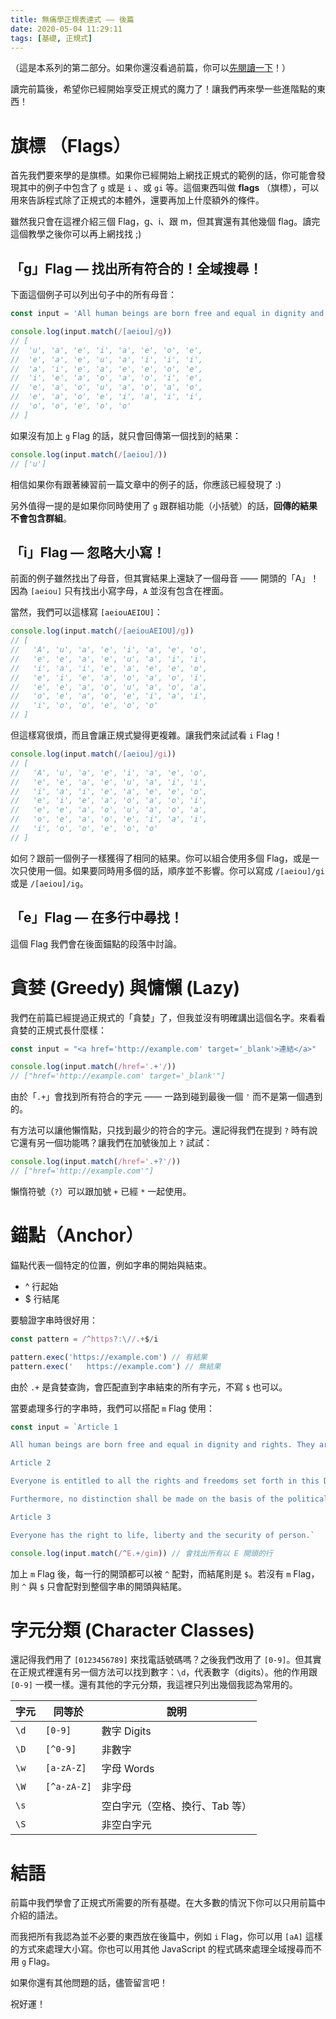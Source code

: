 ```yaml
---
title: 無痛學正規表達式 —— 後篇
date: 2020-05-04 11:29:11
tags: [基礎, 正規式]
---
```

（這是本系列的第二部分。如果你還沒看過前篇，你可以[先閱讀一下](/2020/05/03/painless-regexp-p1/)！）

讀完前篇後，希望你已經開始享受正規式的魔力了！讓我們再來學一些進階點的東西！

# 旗標 （Flags）

首先我們要來學的是旗標。如果你已經開始上網找正規式的範例的話，你可能會發現其中的例子中包含了 `g` 或是 `i` 、或 `gi` 等。這個東西叫做 **flags** （旗標），可以用來告訴程式除了正規式的本體外，還要再加上什麼額外的條件。

雖然我只會在這裡介紹三個 Flag，g、i、跟 m，但其實還有其他幾個 flag。讀完這個教學之後你可以再上網找找 ;)

## 「g」Flag — 找出所有符合的！全域搜尋！

下面這個例子可以列出句子中的所有母音：

```jsx
const input = 'All human beings are born free and equal in dignity and rights. They are endowed with reason and conscience and should act towards one another in a spirit of brotherhood.'

console.log(input.match(/[aeiou]/g))
// [
//  'u', 'a', 'e', 'i', 'a', 'e', 'o', 'e',
//  'e', 'a', 'e', 'u', 'a', 'i', 'i', 'i',
//  'a', 'i', 'e', 'a', 'e', 'e', 'o', 'e',
//  'i', 'e', 'a', 'o', 'a', 'o', 'i', 'e',
//  'e', 'a', 'o', 'u', 'a', 'o', 'a', 'o',
//  'e', 'a', 'o', 'e', 'i', 'a', 'i', 'i',
//  'o', 'o', 'e', 'o', 'o'
// ]
```

如果沒有加上 `g` Flag 的話，就只會回傳第一個找到的結果：

```jsx
console.log(input.match(/[aeiou]/))
// ['u']
```

相信如果你有跟著練習前一篇文章中的例子的話，你應該已經發現了 :)

另外值得一提的是如果你同時使用了 `g` 跟群組功能（小括號）的話，**回傳的結果不會包含群組**。

## 「i」Flag — 忽略大小寫！

前面的例子雖然找出了母音，但其實結果上還缺了一個母音 —— 開頭的「A」！因為 `[aeiou]` 只有找出小寫字母，`A` 並沒有包含在裡面。

當然，我們可以這樣寫 `[aeiouAEIOU]`：

```jsx
console.log(input.match(/[aeiouAEIOU]/g))
// [
//   'A', 'u', 'a', 'e', 'i', 'a', 'e', 'o',
//   'e', 'e', 'a', 'e', 'u', 'a', 'i', 'i',
//   'i', 'a', 'i', 'e', 'a', 'e', 'e', 'o',
//   'e', 'i', 'e', 'a', 'o', 'a', 'o', 'i',
//   'e', 'e', 'a', 'o', 'u', 'a', 'o', 'a',
//   'o', 'e', 'a', 'o', 'e', 'i', 'a', 'i',
//   'i', 'o', 'o', 'e', 'o', 'o'
// ]
```

但這樣寫很煩，而且會讓正規式變得更複雜。讓我們來試試看 `i` Flag！

```jsx
console.log(input.match(/[aeiou]/gi))
// [
//   'A', 'u', 'a', 'e', 'i', 'a', 'e', 'o',
//   'e', 'e', 'a', 'e', 'u', 'a', 'i', 'i',
//   'i', 'a', 'i', 'e', 'a', 'e', 'e', 'o',
//   'e', 'i', 'e', 'a', 'o', 'a', 'o', 'i',
//   'e', 'e', 'a', 'o', 'u', 'a', 'o', 'a',
//   'o', 'e', 'a', 'o', 'e', 'i', 'a', 'i',
//   'i', 'o', 'o', 'e', 'o', 'o'
// ]
```

如何？跟前一個例子一樣獲得了相同的結果。你可以組合使用多個 Flag，或是一次只使用一個。如果要同時用多個的話，順序並不影響。你可以寫成 `/[aeiou]/gi` 或是 `/[aeiou]/ig`。

## 「e」Flag — 在多行中尋找！

這個 Flag 我們會在後面錨點的段落中討論。

# 貪婪 (Greedy) 與慵懶 (Lazy)

我們在前篇已經提過正規式的「貪婪」了，但我並沒有明確講出這個名字。來看看貪婪的正規式長什麼樣：

```jsx
const input = "<a href='http://example.com' target='_blank'>連結</a>"

console.log(input.match(/href='.+'/))
// ["href='http://example.com' target='_blank'"]
```

由於「`.+`」會找到所有符合的字元 —— 一路到碰到最後一個 `'` 而不是第一個遇到的。

有方法可以讓他懶惰點，只找到最少的符合的字元。還記得我們在提到 `?` 時有說它還有另一個功能嗎？讓我們在加號後加上 `?` 試試：

```jsx
console.log(input.match(/href='.+?'/))
// ["href='http://example.com'"]
```

懶惰符號（`?`）可以跟加號 `+` 已經 `*` 一起使用。

# 錨點（Anchor）

錨點代表一個特定的位置，例如字串的開始與結束。

- ^ 行起始
- $ 行結尾

要驗證字串時很好用：

```jsx
const pattern = /^https?:\//.+$/i

pattern.exec('https://example.com') // 有結果
pattern.exec('   https://example.com') // 無結果
```

由於 `.+` 是貪婪查詢，會匹配直到字串結束的所有字元，不寫 `$` 也可以。

當要處理多行的字串時，我們可以搭配 `m` Flag 使用：

```jsx
const input = `Article 1

All human beings are born free and equal in dignity and rights. They are endowed with reason and conscience and should act towards one another in a spirit of brotherhood.

Article 2

Everyone is entitled to all the rights and freedoms set forth in this Declaration, without distinction of any kind, such as race, colour, sex, language, religion, political or other opinion, national or social origin, property, birth or other status.

Furthermore, no distinction shall be made on the basis of the political, jurisdictional or international status of the country or territory to which a person belongs, whether it be independent, trust, non-self-governing or under any other limitation of sovereignty.

Article 3

Everyone has the right to life, liberty and the security of person.`

console.log(input.match(/^E.+/gim)) // 會找出所有以 E 開頭的行
```

加上 `m` Flag 後，每一行的開頭都可以被 `^` 配對，而結尾則是 `$`。若沒有 `m` Flag，則 `^` 與 `$` 只會配對到整個字串的開頭與結尾。

# 字元分類 (Character Classes)

還記得我們用了 `[0123456789]` 來找電話號碼嗎？之後我們改用了 `[0-9]`。但其實在正規式裡還有另一個方法可以找到數字：`\d`，代表數字（digits）。他的作用跟 `[0-9]` 一模一樣。還有其他的字元分類，我這裡只列出幾個我認為常用的。

|字元|同等於|說明|
|---|---|---|
|`\d`|`[0-9]`|數字 Digits|
|`\D`|`[^0-9]`|非數字|
|`\w`|`[a-zA-Z]`|字母 Words|
|`\W`|`[^a-zA-Z]`|非字母|
|`\s`| |空白字元（空格、換行、Tab 等）|
|`\S`| |非空白字元|

# 結語

前篇中我們學會了正規式所需要的所有基礎。在大多數的情況下你可以只用前篇中介紹的語法。

而我把所有我認為並不必要的東西放在後篇中，例如 `i` Flag，你可以用 `[aA]` 這樣的方式來處理大小寫。你也可以用其他 JavaScript 的程式碼來處理全域搜尋而不用 `g` Flag。

如果你還有其他問題的話，儘管留言吧！

祝好運！
